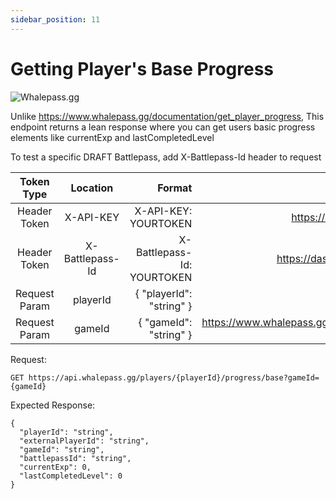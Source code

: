 ```yaml
---
sidebar_position: 11
---
```

# Getting Player's Base Progress 

![Whalepass.gg](https://i.imgur.com/zwUqWaS.png)

Unlike https://www.whalepass.gg/documentation/get_player_progress, 
This endpoint returns a lean response where you can get users basic progress elements like currentExp and lastCompletedLevel

To test a specific DRAFT Battlepass, add X-Battlepass-Id header to request

| Token Type   | Location         | Format                               | Where To Find                                                       |
|:------------:|:----------------:|--------------------------------------:|-------------------------------------------------------------------:|
| Header Token | X-API-KEY        | X-API-KEY: YOURTOKEN                 | https://dashboard.whalepass.gg/api-key                              |
| Header Token | X-Battlepass-Id  | X-Battlepass-Id: YOURTOKEN           | https://dashboard.whalepass.gg/campaigns                            |
| Request Param   | playerId         | \{ "playerId": "string" \}             | You can find in response                                            |
| Request Param   | gameId           | \{ "gameId": "string" \}               | https://www.whalepass.gg/documentation/tutorial#finding-your-game-id|

Request:
```http
GET https://api.whalepass.gg/players/{playerId}/progress/base?gameId={gameId}
```

Expected Response:
```http
{
  "playerId": "string",
  "externalPlayerId": "string",
  "gameId": "string",
  "battlepassId": "string",
  "currentExp": 0,
  "lastCompletedLevel": 0
}
```
